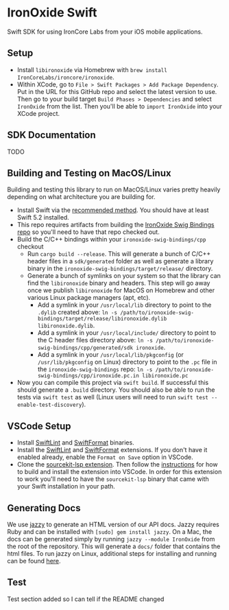 # IronOxide Swift

Swift SDK for using IronCore Labs from your iOS mobile applications.

## Setup

- Install `libironoxide` via Homebrew with `brew install IronCoreLabs/ironcore/ironoxide`.
- Within XCode, go to `File > Swift Packages > Add Package Dependency`. Put in the URL for this GitHub repo and select the latest version to use. Then go to your build target `Build Phases > Dependencies` and select `IronOxide` from the list. Then you'll be able to `import IronOxide` into your XCode project.

## SDK Documentation

TODO

## Building and Testing on MacOS/Linux

Building and testing this library to run on MacOS/Linux varies pretty heavily depending on what architecture you are building for.

- Install Swift via the [recommended method](https://swift.org/getting-started/#installing-swift). You should have at least Swift 5.2 installed.
- This repo requires artifacts from building the [IronOxide Swig Bindings repo](https://github.com/IronCoreLabs/ironoxide-swig-bindings) so you'll need to have that repo checked out.
- Build the C/C++ bindings within your `ironoxide-swig-bindings/cpp` checkout
  - Run `cargo build --release`. This will generate a bunch of C/C++ header files in a `sdk/generated` folder as well as generate a library binary in the `ironoxide-swig-bindings/target/release/` directory.
  - Generate a bunch of symlinks on your system so that the library can find the `libironoxide` binary and headers. This step will go away once we publish `libironoxide` for MacOS on Homebrew and other various Linux package managers (apt, etc).
    - Add a symlink in your `/usr/local/lib` directory to point to the `.dylib` created above: `ln -s /path/to/ironoxide-swig-bindings/target/release/libironoxide.dylib libironoxide.dylib`.
    - Add a symlink in your `/usr/local/include/` directory to point to the C header files directory above: `ln -s /path/to/ironoxide-swig-bindings/cpp/generated/sdk ironoxide`.
    - Add a symlink in your `/usr/local/lib/pkgconfig` (or `/usr/lib/pkgconfig` on Linux) directory to point to the `.pc` file in the `ironoxide-swig-bindings` repo: `ln -s /path/to/ironoxide-swig-bindings/cpp/ironoxide.pc.in libironoxide.pc`
- Now you can compile this project via `swift build`. If successful this should generate a `.build` directory. You should also be able to run the tests via `swift test` as well (Linux users will need to run `swift test --enable-test-discovery`).

## VSCode Setup

- Install [SwiftLint](https://github.com/realm/SwiftLint) and [SwiftFormat](https://github.com/nicklockwood/SwiftFormat) binaries.
- Install the [SwiftLint](https://marketplace.visualstudio.com/items?itemName=vknabel.vscode-swiftlint) and [SwiftFormat](https://marketplace.visualstudio.com/items?itemName=vknabel.vscode-swiftformat) extensions. If you don't have it enabled already, enable the `Format on Save` option in VSCode.
- Clone the [sourcekit-lsp extension](https://github.com/apple/sourcekit-lsp). Then follow the [instructions](https://github.com/apple/sourcekit-lsp/tree/master/Editors/vscode) for how to build and install the extension into VSCode. In order for this extension to work you'll need to have the `sourcekit-lsp` binary that came with your Swift installation in your path.

## Generating Docs

We use [jazzy](https://github.com/realm/jazzy) to generate an HTML version of our API docs. Jazzy requires Ruby and can be installed with `[sudo] gem install jazzy`.
On a Mac, the docs can be generated simply by running `jazzy --module IronOxide` from the root of the repository. This will generate a `docs/` folder that contains the html files. To run jazzy on Linux, additional steps for installing and running can be found [here](https://github.com/realm/jazzy#linux).

## Test

Test section added so I can tell if the README changed
